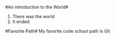 #An introduction to the World#
1. There was the world
2. It ended

#Favorite Path#
My favorite code school path is Git